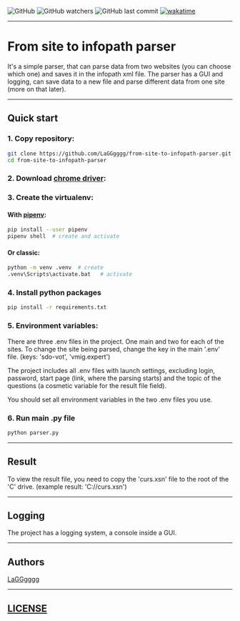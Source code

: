 ![GitHub](https://img.shields.io/github/license/LaGGgggg/from-site-to-infopath-parser?label=License)
![GitHub watchers](https://img.shields.io/github/watchers/LaGGgggg/from-site-to-infopath-parser)
![GitHub last commit](https://img.shields.io/github/last-commit/LaGGgggg/from-site-to-infopath-parser)
[![wakatime](https://wakatime.com/badge/user/824414bb-4135-4fbc-abbd-0d007987e855/project/64a766b2-0a70-4e56-bd10-590a93fad061.svg)](https://wakatime.com/badge/user/824414bb-4135-4fbc-abbd-0d007987e855/project/64a766b2-0a70-4e56-bd10-590a93fad061)

---

# From site to infopath parser

It's a simple parser, that can parse data from two websites (you can choose which one) and
saves it in the infopath xml file. The parser has a GUI and logging,
can save data to a new file and parse different data from one site (more on that later).

---

## Quick start

### 1. Copy repository:
```bash
git clone https://github.com/LaGGgggg/from-site-to-infopath-parser.git
cd from-site-to-infopath-parser
```

### 2. Download [chrome driver](https://chromedriver.chromium.org/downloads):

### 3. Create the virtualenv:

#### With [pipenv](https://pipenv.pypa.io/en/latest/):

```bash
pip install --user pipenv
pipenv shell  # create and activate
```

#### Or classic:

```bash
python -m venv .venv  # create
.venv\Scripts\activate.bat   # activate
```

### 4. Install python packages

```bash
pip install -r requirements.txt
```

### 5. Environment variables:

There are three .env files in the project. One main and two for each of the sites.
To change the site being parsed, change the key in the main '.env' file.
(keys: 'sdo-vot', 'vmig.expert')

The project includes all .env files with launch settings, excluding login, password,
start page (link, where the parsing starts) and the topic of the questions
(a cosmetic variable for the result file field).

You should set all environment variables in the two .env files you use.

### 6. Run main .py file

```bash
python parser.py
```

---

## Result

To view the result file, you need to copy the 'curs.xsn' file to the root of the 'C' drive.
(example result: 'C://curs.xsn')

---

## Logging

The project has a logging system, a console inside a GUI.

---

## Authors
[LaGGgggg](https://github.com/LaGGgggg)

---

## [LICENSE](LICENSE)
